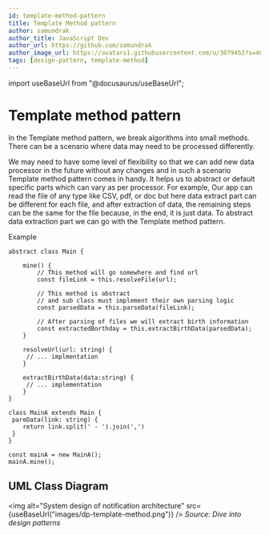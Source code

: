 ```yaml
---
id: template-method-pattern
title: Template Method pattern
author: samundrak
author_title: JavaScript Dev
author_url: https://github.com/samundrak
author_image_url: https://avatars1.githubusercontent.com/u/3079452?s=460&u=e5bd48488cb71b665ea5403192c6b8a963644a08&v=4
tags: [design-pattern, template-method]
---
```


import useBaseUrl from "@docusaurus/useBaseUrl";

# Template method pattern

In the Template method pattern, we break algorithms into small methods. There can be a scenario where data may need to be processed differently.

<!-- truncate -->

We may need to have some level of flexibility so that we can add new data processor in the future without any changes and in such
a scenario Template method pattern comes in handy. It helps us to abstract or default specific parts which can vary as per processor.
For example, Our app can read the file of any type like CSV, pdf, or doc but here data extract part can be different for each file, and after extraction of data, the remaining steps can be the same for the file because, in the end, it is just data. To abstract data extraction part
we can go with the Template method pattern.

Example

```
abstract class Main {

    mine() {
        // This method will go somewhere and find url
        const fileLink = this.resolveFile(url);

        // This method is abstract
        // and sub class must implement their own parsing logic
        const parsedData = this.parseData(fileLink);

        // After parsing of files we will extract birth information
        const extractedBorthday = this.extractBirthData(parsedData);
    }

    resolveUrl(url: string) {
     // ... implmentation
    }

    extractBirthData(data:string) {
     // ... implementation
    }
}

class MainA extends Main {
 pareData(link: string) {
    return link.split(' - ').join(',')
 }
}

const mainA = new MainA();
mainA.mine();
```

## UML Class Diagram

<img
alt="System design of notification architecture"
src={useBaseUrl("images/dp-template-method.png")}
/>
_Source: Dive into design patterns_
